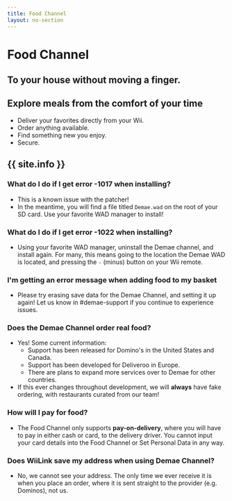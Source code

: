 ```yaml
---
title: Food Channel
layout: no-section
---
```


<div class="header header-logo">
  <h1>Food Channel</h1>
  <h2>To your house without moving a finger.</h2>
</div>

<div class="section">

## Explore meals from the comfort of your time

- Deliver your favorites directly from your Wii.
- Order anything available.
- Find something new you enjoy.
- Secure.

## {{ site.info }}

### What do I do if I get error -1017 when installing?

- This is a known issue with the patcher!
- In the meantime, you will find a file titled `Demae.wad` on the root of your SD card. Use your favorite WAD manager to install!

### What do I do if I get error -1022 when installing?

- Using your favorite WAD manager, uninstall the Demae channel, and install again. For many, this means going to the location the Demae WAD is located, and pressing the `-` (minus) button on your Wii remote.

### I'm getting an error message when adding food to my basket

- Please try erasing save data for the Demae Channel, and setting it up again! Let us know in #demae-support if you continue to experience issues.

### Does the Demae Channel order real food?

- Yes! Some current information:
  - Support has been released for Domino's in the United States and Canada.
  - Support has been developed for Deliveroo in Europe.
  - There are plans to expand more services over to Demae for other countries.
- If this ever changes throughout development, we will **always** have fake ordering, with restaurants curated from our team!

### How will I pay for food?

- The Food Channel only supports **pay-on-delivery**, where you will have to pay in either cash or card, to the delivery driver. You cannot input your card details into the Food Channel or Set Personal Data in any way.

### Does WiiLink save my address when using Demae Channel?

- No, we cannot see your address. The only time we ever receive it is when you place an order, where it is sent straight to the provider (e.g. Dominos), not us.

</div>

